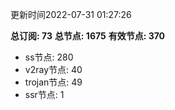 更新时间2022-07-31 01:27:26

**总订阅: 73**
**总节点: 1675**
**有效节点: 370**
- ss节点: 280
- v2ray节点: 40
- trojan节点: 49
- ssr节点: 1
